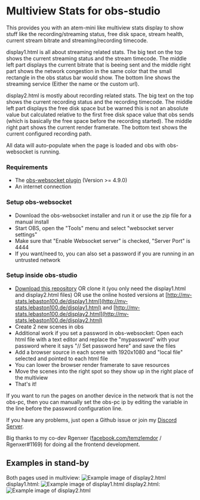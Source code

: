 
# Multiview Stats for obs-studio

This provides you with an atem-mini like multiview stats display to show stuff like the recording/streaming status, free disk space, stream health, current stream bitrate and streaming/recording timecode.

display1.html is all about streaming related stats. The big text on the top shows the current streaming status and the stream timecode. The middle left part displays the current bitrate that is beeing sent and the middle right part shows the network congestion in the same color that the small rectangle in the obs status bar would show. The bottom line shows the streaming service (Either the name or the custom url).

display2.html is mostly about recording related stats. The big text on the top shows the current recording status and the recording timecode. The middle left part displays the free disk space but be warned this is not an absolute value but calculated relative to the first free disk space value that obs sends (which is basically the free space before the recording started). The middle right part shows the current render framerate. The bottom text shows the current configured recording path.

All data will auto-populate when the page is loaded and obs with obs-websocket is running.

### Requirements
- The [obs-websocket plugin](https://github.com/Palakis/obs-websocket/releases) (Version >= 4.9.0)
- An internet connection

### Setup obs-websocket
- Download the obs-websocket installer and run it or use the zip file for a manual install
- Start OBS, open the "Tools" menu and select "websocket server settings"
- Make sure that "Enable Websocket server" is checked, "Server Port" is 4444
- If you want/need to, you can also set a password if you are running in an untrusted network

### Setup inside obs-studio
- [Download this repository](https://github.com/lebaston100/mv-stats-for-obs/archive/master.zip) OR clone it (you only need the display1.html and display2.html files) OR use the online hosted versions at [http://mv-stats.lebaston100.de/display1.html](http://mv-stats.lebaston100.de/display1.html) and [http://mv-stats.lebaston100.de/display2.html](http://mv-stats.lebaston100.de/display2.html)
- Create 2 new scenes in obs
- Additional work if you set a password in obs-websocket: Open each html file with a text editor and replace the "mypassword" with your password where it says "// Set password here" and save the files
- Add a browser source in each scene with 1920x1080 and "local file" selected and pointed to each html file
- You can lower the browser render framerate to save resources
- Move the scenes into the right spot so they show up in the right place of the multiview
- That's it!

If you want to run the pages on another device in the network that is not the obs-pc, then you can manually set the obs-pc ip by editing the variable in the line before the password configuration line.

If you have any problems, just open a Github issue or join my [Discord Server](https://discord.gg/PCYQJwX).

Big thanks to my co-dev Rgenxer ([facebook.com/temzlemdor](https://www.facebook.com/temzlemdor) / Rgenxer#1169) for doing all the frontend development.

## Examples in stand-by
Both pages used in multiview:
![Example image of display2.html](https://cdn.lebaston100.de/git/amv/display3.png)
display1.html:
![Example image of display1.html](https://cdn.lebaston100.de/git/amv/display1.png)
display2.html:
![Example image of display2.html](https://cdn.lebaston100.de/git/amv/display2.png)